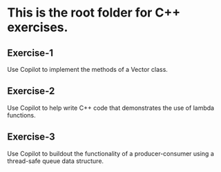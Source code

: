 # This is the root folder for C++ exercises.

## Exercise-1

Use Copilot to implement the methods of a Vector class.

## Exercise-2

Use Copilot to help write C++ code that demonstrates the use of lambda functions.

## Exercise-3

Use Copilot to buildout the functionality of a producer-consumer using a thread-safe queue data structure.

